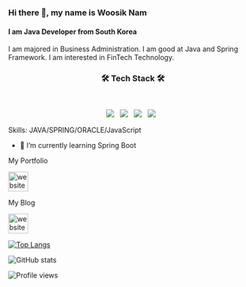 ### Hi there 👋, my name is Woosik Nam
#### I am Java Developer from South Korea

I am majored in Business Administration.
I am good at Java and Spring Framework.
I am interested in FinTech Technology.

<h3 align="center"><b>🛠 Tech Stack 🛠</b></h3>
</br>
<p align="center">
<img src="https://img.shields.io/badge/Java-007396?style=flat-square&logo=Java&logoColor=white"/></a> &nbsp
<img src="https://img.shields.io/badge/Spring-6DB33F?style=flat-square&logo=Spring&logoColor=white"/></a> &nbsp
<img src="https://img.shields.io/badge/HTML5-E34F26?style=flat-square&logo=HTML5&logoColor=white"/></a> &nbsp
<img src="https://img.shields.io/badge/JavaScript-F7DF1E?style=flat-square&logo=JavaScript&logoColor=white"/></a> &nbsp



Skills: JAVA/SPRING/ORACLE/JavaScript

- 🌱 I’m currently learning Spring Boot 


My Portfolio

[<img src='https://cdn.jsdelivr.net/npm/simple-icons@3.0.1/icons/icloud.svg' alt='website' height='40'>](https://righteous-diploma-bbd.notion.site/2a061449b73c473991e03f9cb5dae420) 

My Blog

[<img src='https://cdn.jsdelivr.net/npm/simple-icons@3.0.1/icons/icloud.svg' alt='website' height='40'>](https://namusik.tistory.com/)  

[![Top Langs](https://github-readme-stats.vercel.app/api/top-langs/?username=namusik)](https://github.com/anuraghazra/github-readme-stats)

![GitHub stats](https://github-readme-stats.vercel.app/api?username=namusik&show_icons=true&count_private=true)  

![Profile views](https://gpvc.arturio.dev/namusik)  
